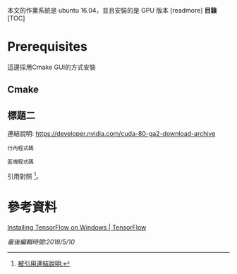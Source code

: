 本文的作業系統是 ubuntu 16.04，並且安裝的是 GPU 版本
[readmore]
**目錄**  
[TOC]
# Prerequisites
這邊採用Cmake GUI的方式安裝
## Cmake
## 標題二
連結說明: <https://developer.nvidia.com/cuda-80-ga2-download-archive>

`行內程式碼`

```shell
區塊程式碼
```

引用對照 [^1]。

# 參考資料
[Installing TensorFlow on Windows | TensorFlow](https://www.tensorflow.org/install/install_windows)

[^1]: [被引用連結說明:](http://tieba.baidu.com/p/4565248851)

*最後編輯時間:2018/5/10*
<!--stackedit_data:
eyJoaXN0b3J5IjpbMTE3MTAxNzkzMywtMTg5MzEzNzA1Ml19
-->